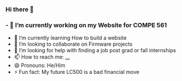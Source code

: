 ### Hi there 👋
### - 🔭 I’m currently working on my Website for COMPE 561
- 🌱 I’m currently learning How to build a website
- 👯 I’m looking to collaborate on Firmware projects
- 🤔 I’m looking for help with finding a job post grad or fall internships
- 📫 How to reach me: [...](https://www.linkedin.com/in/justin-xue-taing/)
- 😄 Pronouns: He/Him
- ⚡ Fun fact: My future LC500 is a bad financial move

<!--
JustinXueTaing/JustinXueTaing** is a ✨ _special_ ✨ repository because its `README.md` (this file) appears on your GitHub profile.

Here are some ideas to get you started:

- 🔭 I’m currently working on ...
- 🌱 I’m currently learning ...
- 👯 I’m looking to collaborate on ...
- 🤔 I’m looking for help with ...
- 💬 Ask me about ...
- 📫 How to reach me: ...
- 😄 Pronouns: ...
- ⚡ Fun fact: ...
-->

